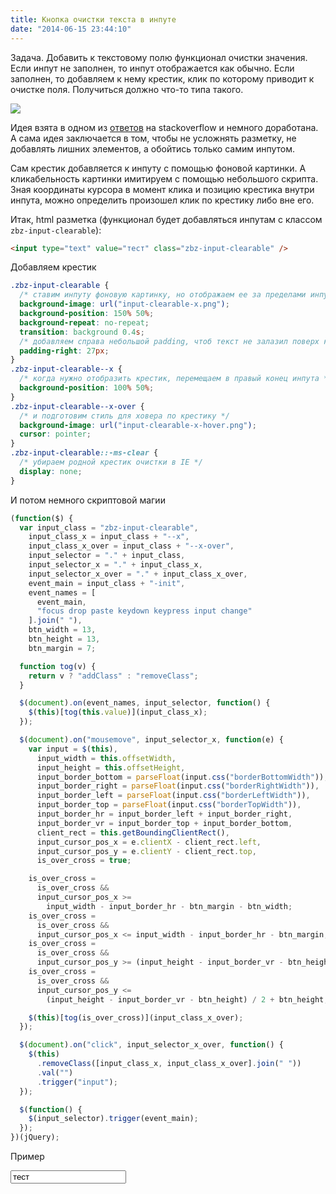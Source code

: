 ```yaml
---
title: Кнопка очистки текста в инпуте
date: "2014-06-15 23:44:10"
---
```


Задача. Добавить к текстовому полю функционал очистки значения.
Если инпут не заполнен, то инпут отображается как обычно.
Если заполнен, то добавляем к нему крестик, клик по которому приводит к очистке поля.
Получиться должно что-то типа такого.

![](/images/notes/zbz-input-clearable/example.png)

Идея взята в одном из [ответов](http://stackoverflow.com/questions/6258521/clear-icon-inside-input-text) на stackoverflow и немного доработана.
А сама идея заключается в том, чтобы не усложнять разметку, не добавлять лишних элементов, а обойтись только самим инпутом.

Сам крестик добавляется к инпуту с помощью фоновой картинки.
А кликабельность картинки имитируем с помощью небольшого скрипта.
Зная координаты курсора в момент клика и позицию крестика внутри инпута, можно определить произошел клик по крестику либо вне его.

Итак, html разметка (функционал будет добавляться инпутам с классом `zbz-input-clearable`):

```html
<input type="text" value="тест" class="zbz-input-clearable" />
```

Добавляем крестик

```css
.zbz-input-clearable {
  /* ставим инпуту фоновую картинку, но отображаем ее за пределами инпута - 150% в background-position */
  background-image: url("input-clearable-x.png");
  background-position: 150% 50%;
  background-repeat: no-repeat;
  transition: background 0.4s;
  /* добавляем справа небольшой padding, чтоб текст не залазил поверх крестика */
  padding-right: 27px;
}
.zbz-input-clearable--x {
  /* когда нужно отобразить крестик, перемещаем в правый конец инпута */
  background-position: 100% 50%;
}
.zbz-input-clearable--x-over {
  /* и подготовим стиль для ховера по крестику */
  background-image: url("input-clearable-x-hover.png");
  cursor: pointer;
}
.zbz-input-clearable::-ms-clear {
  /* убираем родной крестик очистки в IE */
  display: none;
}
```

И потом немного скриптовой магии

```javascript
(function($) {
  var input_class = "zbz-input-clearable",
    input_class_x = input_class + "--x",
    input_class_x_over = input_class + "--x-over",
    input_selector = "." + input_class,
    input_selector_x = "." + input_class_x,
    input_selector_x_over = "." + input_class_x_over,
    event_main = input_class + "-init",
    event_names = [
      event_main,
      "focus drop paste keydown keypress input change"
    ].join(" "),
    btn_width = 13,
    btn_height = 13,
    btn_margin = 7;

  function tog(v) {
    return v ? "addClass" : "removeClass";
  }

  $(document).on(event_names, input_selector, function() {
    $(this)[tog(this.value)](input_class_x);
  });

  $(document).on("mousemove", input_selector_x, function(e) {
    var input = $(this),
      input_width = this.offsetWidth,
      input_height = this.offsetHeight,
      input_border_bottom = parseFloat(input.css("borderBottomWidth")),
      input_border_right = parseFloat(input.css("borderRightWidth")),
      input_border_left = parseFloat(input.css("borderLeftWidth")),
      input_border_top = parseFloat(input.css("borderTopWidth")),
      input_border_hr = input_border_left + input_border_right,
      input_border_vr = input_border_top + input_border_bottom,
      client_rect = this.getBoundingClientRect(),
      input_cursor_pos_x = e.clientX - client_rect.left,
      input_cursor_pos_y = e.clientY - client_rect.top,
      is_over_cross = true;

    is_over_cross =
      is_over_cross &&
      input_cursor_pos_x >=
        input_width - input_border_hr - btn_margin - btn_width;
    is_over_cross =
      is_over_cross &&
      input_cursor_pos_x <= input_width - input_border_hr - btn_margin;
    is_over_cross =
      is_over_cross &&
      input_cursor_pos_y >= (input_height - input_border_vr - btn_height) / 2;
    is_over_cross =
      is_over_cross &&
      input_cursor_pos_y <=
        (input_height - input_border_vr - btn_height) / 2 + btn_height;

    $(this)[tog(is_over_cross)](input_class_x_over);
  });

  $(document).on("click", input_selector_x_over, function() {
    $(this)
      .removeClass([input_class_x, input_class_x_over].join(" "))
      .val("")
      .trigger("input");
  });

  $(function() {
    $(input_selector).trigger(event_main);
  });
})(jQuery);
```

Пример

<input type="text" class="zbz-input-clearable zbz-input-clearable--x" value="тест" />
